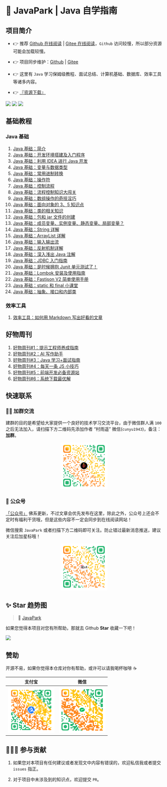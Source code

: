 # 📖 JavaPark | Java 自学指南

## 项目简介


- 👉 推荐 [Github 在线阅读](https://cunyu1943.github.io/JavaPark) | [Gitee 在线阅读](https://cunyu1943.gitee.io/JavaPark)，`Github` 访问较慢，所以部分资源可能会加载较慢。

- 👉 项目同步维护：[Github](https://github.com/cunyu1943/JavaPark) | [Gitee](https://gitee.com/cunyu1943/JavaPark)

- 👉 这里有 `Java` 学习保姆级教程、面试总结、计算机基础、数据库、效率工具等诸多内容。

- 👉 [『资源下载』](https://github.com/cunyu1943/ebooks)

![](https://img.shields.io/github/stars/cunyu1943/JavaPark?style=social)
![](https://img.shields.io/github/forks/cunyu1943/JavaPark?style=social)
![](https://img.shields.io/github/watchers/cunyu1943/JavaPark?style=social)

## 基础教程
### Java 基础

1.  [Java 基础：简介](docs/tutorial/se-tutorial/20220701-intro-to-java.md)
2.  [Java 基础：开发环境搭建及入门程序](docs/tutorial/se-tutorial/20220702-jdk-install-and-hello-world.md)
3.  [Java 基础：利用 IDEA 进行 Java 开发](docs/tutorial/se-tutorial/20220703-learn-java-with-idea.md)
4.  [Java 基础：变量与数据类型](docs/tutorial/se-tutorial/20220704-variable-and-datatype.md)
5.  [Java 基础：常用进制转换](docs/tutorial/se-tutorial/20220705-binary-convert.md)
6.  [Java 基础：操作符](docs/tutorial/se-tutorial/20220706-operator.md)
7.  [Java 基础：控制流程](docs/tutorial/se-tutorial/20220707-control-process.md)
8.  [Java 基础：流程控制知识大闯关](docs/tutorial/se-tutorial/20221127-loop-in-action.md)
9.  [Java 基础：数组操作的奇技淫巧](docs/tutorial/se-tutorial/20220708-how-to-operate-array.md)
10. [Java 基础：面向对象的 3、5 知识点](docs/tutorial/se-tutorial/20220709-oop-1.md)
11. [Java 基础：类的相关知识](docs/tutorial/se-tutorial/20220710-oop-2.md)
12. [Java 基础：包和 jar 文件的创建](docs/tutorial/se-tutorial/20220711-oop-3.md)
13. [Java 基础：成员变量、实例变量、静态变量、局部变量？](docs/tutorial/se-tutorial/20220712-all-kinds-of-variable.md)
14. [Java 基础：String 详解](docs/tutorial/se-tutorial/20220713-string.md)
15. [Java 基础：ArrayList 详解](docs/tutorial/se-tutorial/20220714-arraylist.md)
16. [Java 基础：输入输出流](docs/tutorial/se-tutorial/20220715-in-out-stream.md)
17. [Java 基础：反射机制详解](docs/tutorial/se-tutorial/20220716-reflection.md)
18. [Java 基础：深入浅出 Java 注解](docs/tutorial/se-tutorial/20220721-annotations.md)
19. [Java 基础：JDBC 入门指南](docs/tutorial/se-tutorial/20220717-jdbc-introduction.md)
20. [Java 基础：是时候拥抱 Junit 单元测试了！](docs/tutorial/se-tutorial/20220718-test-with-junit.md)
21. [Java 基础：Lombok 安装及使用指南](docs/tutorial/se-tutorial/20220719-lombok-install-and-usage.md)
22. [Java 基础：Fastjson V2 简单使用手册](docs/tutorial/se-tutorial/20220720-fastjson2-quickstart.md)
23. [Java 基础：static 和 final 小课堂](docs/tutorial/se-tutorial/20221203-oop-advance.md)
24. [Java 基础：抽象、接口和内部类](docs/tutorial/se-tutorial/20221211-abstract.md)

### 效率工具

1. [效率工具：如何用 Markdown 写出好看的文章](docs/tutorial/efficiency-tools/20230425-markdown-tutorial.md)

## 好物周刊
1. [好物周刊#1：提示工程师养成指南](docs/weekly/weekly-2023/0415-0421.md)
2. [好物周刊#2：AI 写作助手](docs/weekly/weekly-2023/0422-0428.md)
3. [好物周刊#3：Java 学习+面试指南](docs/weekly/weekly-2023/0429-0505.md)
4. [好物周刊#4：每天一条 JS 小技巧](docs/weekly/weekly-2023/0506-0512.md)
5. [好物周刊#5：前端开发必备资源站](docs/weekly/weekly-2023/0513-0519.md)
6. [好物周刊#6：系统下载最优解](docs/weekly/weekly-2023/0520-0526.md)

## 快速联系

### 👨‍💻 加群交流

建群的目的是希望给大家提供一个良好的技术学习交流平台，由于微信群人满 `100` 之后无法加入，请扫描下方二维码先添加作者 “村雨遥” 微信(`cunyu1943`)，备注：**加群**。

<center>
<img src="./static/img/site/wechat.png" width="150px" />

</center>

### 🧩 公众号

[「公众号」](https://mp.weixin.qq.com/mp/appmsgalbum?__biz=MzIyNTg2MjkzNw==&action=getalbum&album_id=2501145320567963650&scene=173&from_msgid=2247496866&from_itemidx=1&count=3&nolastread=1#wechat_redirect) 佛系更新，不过文章会优先发布在这里，除此之外，公众号上还会不定时有福利干货哦，但是这些内容不一定会同步到在线阅读网站！

微信搜索 `JavaPark` 或者扫描下方二维码即可关注。防止错过最新消息推送，建议关注后加星标哦！

<center>
<img src="./static/img/site/wechatpublic.png" width="150px" />

</center>



## ✨ Star 趋势图

> 🎈 [JavaPark](https://github.com/cunyu1943/JavaPark)

如果您觉得本项目对您有所帮助，那就去 Github **Star** 收藏一下吧！

<img src="https://api.star-history.com/svg?repos=cunyu1943/JavaPark&type=Date" width="50%"/>

## 赞助

开源不易，如果你觉得本仓库对你有帮助，或许可以请我喝杯咖啡 ☕️


|                          支付宝                          |                            微信                             |
| :------------------------------------------------------: | :---------------------------------------------------------: |
| <img src="./static/img/site/alipay.png" width="150px" /> | <img src="./static/img/site/wechatpay.png" width="150px" /> |

## 🧑‍🤝‍🧑 参与贡献

1.  如果您对本项目有任何建议或者发现文中内容有错误的，欢迎私信我或者提交 `issues` 指正。

2.  对于项目中未涉及到的知识点，欢迎提交 `PR`。